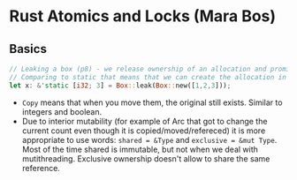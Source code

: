 # Rust Atomics and Locks (Mara Bos)

## Basics

```rs
// Leaking a box (p8) - we release ownership of an allocation and promise never drop it
// Comparing to static that means that we can create the allocation in runtime
let x: &'static [i32; 3] = Box::leak(Box::new([1,2,3]));
```

- `Copy` means that when you move them, the original still exists. Similar to integers and boolean.
- Due to interior mutability (for example of Arc that got to change the current count even though it is copied/moved/refereced) it is more appropriate to use words: `shared = &Type` and `exclusive = &mut Type`. Most of the time shared is immutable, but not when we deal with mutithreading. Exclusive ownership doesn't allow to share the same reference.

